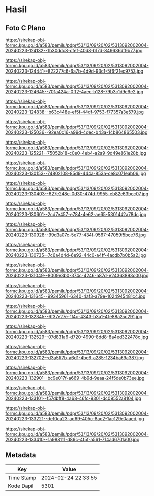 # Hasil

## Foto C Plano

https://sirekap-obj-formc.kpu.go.id/a583/pemilu/pdpr/53/13/09/20/02/5313092002004-20240223-124132--1b30ddc8-cfef-40d8-b17d-849636df9b77.jpg

https://sirekap-obj-formc.kpu.go.id/a583/pemilu/pdpr/53/13/09/20/02/5313092002004-20240223-124441--822277c6-6a7b-4d9d-93c1-5f6f21ec9753.jpg

https://sirekap-obj-formc.kpu.go.id/a583/pemilu/pdpr/53/13/09/20/02/5313092002004-20240223-124645--701a424a-0ff2-4aec-b128-79b3c1d9e9e2.jpg

https://sirekap-obj-formc.kpu.go.id/a583/pemilu/pdpr/53/13/09/20/02/5313092002004-20240223-124838--b63c448e-ef5f-44df-9753-f77357a3e579.jpg

https://sirekap-obj-formc.kpu.go.id/a583/pemilu/pdpr/53/13/09/20/02/5313092002004-20240223-125036--92ea0c16-a99d-4dec-b43a-14b864865503.jpg

https://sirekap-obj-formc.kpu.go.id/a583/pemilu/pdpr/53/13/09/20/02/5313092002004-20240223-125221--75052b18-c0e0-4eb4-a2a9-9d49e861e28b.jpg

https://sirekap-obj-formc.kpu.go.id/a583/pemilu/pdpr/53/13/09/20/02/5313092002004-20240223-130153--74802108-85d9-444a-853a-ce8c071eab06.jpg

https://sirekap-obj-formc.kpu.go.id/a583/pemilu/pdpr/53/13/09/20/02/5313092002004-20240223-130403--627e248e-0d30-474d-9955-eb82e63bcc07.jpg

https://sirekap-obj-formc.kpu.go.id/a583/pemilu/pdpr/53/13/09/20/02/5313092002004-20240223-130601--2cd7e457-e784-4e62-ae65-5301442a78dc.jpg

https://sirekap-obj-formc.kpu.go.id/a583/pemilu/pdpr/53/13/09/20/02/5313092002004-20240223-130928--99d3a07c-5e77-434f-9567-47059f5bce76.jpg

https://sirekap-obj-formc.kpu.go.id/a583/pemilu/pdpr/53/13/09/20/02/5313092002004-20240223-130735--7c6a4d4d-6e92-44c0-a4ff-4acdb7b0b5a2.jpg

https://sirekap-obj-formc.kpu.go.id/a583/pemilu/pdpr/53/13/09/20/02/5313092002004-20240223-131049--8009e3b0-374c-4246-a87d-e24363893c00.jpg

https://sirekap-obj-formc.kpu.go.id/a583/pemilu/pdpr/53/13/09/20/02/5313092002004-20240223-131645--99345961-6340-4af3-a79e-1024945481c4.jpg

https://sirekap-obj-formc.kpu.go.id/a583/pemilu/pdpr/53/13/09/20/02/5313092002004-20240223-132345--6f37e27e-1f4c-4343-b3a1-41e88a25c291.jpg

https://sirekap-obj-formc.kpu.go.id/a583/pemilu/pdpr/53/13/09/20/02/5313092002004-20240223-132529--07d831a6-d720-4990-8dd8-8a4ed322478c.jpg

https://sirekap-obj-formc.kpu.go.id/a583/pemilu/pdpr/53/13/09/20/02/5313092002004-20240223-132702--d3a5ff7b-a6d1-4bc6-a285-1234ba69a387.jpg

https://sirekap-obj-formc.kpu.go.id/a583/pemilu/pdpr/53/13/09/20/02/5313092002004-20240223-132901--bc9e017f-a669-4b9d-9eaa-24f5de0b73ee.jpg

https://sirekap-obj-formc.kpu.go.id/a583/pemilu/pdpr/53/13/09/20/02/5313092002004-20240223-133101--f57dbff8-4a68-46fc-9301-dc09552a8104.jpg

https://sirekap-obj-formc.kpu.go.id/a583/pemilu/pdpr/53/13/09/20/02/5313092002004-20240223-133221--def0ca23-ad69-405c-8ac2-1ac129e0aaed.jpg

https://sirekap-obj-formc.kpu.go.id/a583/pemilu/pdpr/53/13/09/20/02/5313092002004-20240223-133410--1a988111-d89c-4f5f-a561-714ad6701a00.jpg


## Metadata

| Key        | Value               |
| ---------- | ------------------- |
| Time Stamp | 2024-02-24 22:33:55 |
| Kode Dapil | 5301                |




